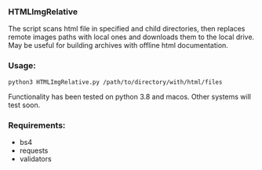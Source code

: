 ### HTMLImgRelative
The script scans html file in specified and child directories, then replaces remote images paths with local ones and downloads them to the local drive.
May be useful for building archives with offline html documentation.

### Usage:

`python3 HTMLImgRelative.py /path/to/directory/with/html/files`

Functionality has been tested on python 3.8 and macos. Other systems will test soon.
 
### Requirements:
 
* bs4
* requests
* validators
 
 
